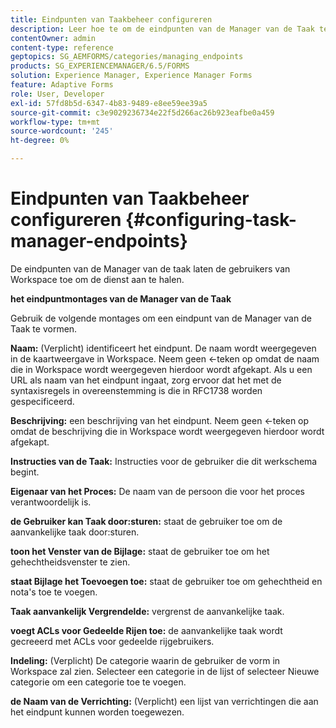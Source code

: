 ```yaml
---
title: Eindpunten van Taakbeheer configureren
description: Leer hoe te om de eindpunten van de Manager van de Taak te vormen om de dienst aan te halen. Verschillende instellingen zijn vereist voor het configureren van eindpunten voor Taakbeheer.
contentOwner: admin
content-type: reference
geptopics: SG_AEMFORMS/categories/managing_endpoints
products: SG_EXPERIENCEMANAGER/6.5/FORMS
solution: Experience Manager, Experience Manager Forms
feature: Adaptive Forms
role: User, Developer
exl-id: 57fd8b5d-6347-4b83-9489-e8ee59ee39a5
source-git-commit: c3e9029236734e22f5d266ac26b923eafbe0a459
workflow-type: tm+mt
source-wordcount: '245'
ht-degree: 0%

---
```


# Eindpunten van Taakbeheer configureren {#configuring-task-manager-endpoints}

De eindpunten van de Manager van de taak laten de gebruikers van Workspace toe om de dienst aan te halen.

**het eindpuntmontages van de Manager van de Taak**

Gebruik de volgende montages om een eindpunt van de Manager van de Taak te vormen.

**Naam:** (Verplicht) identificeert het eindpunt. De naam wordt weergegeven in de kaartweergave in Workspace. Neem geen &lt;-teken op omdat de naam die in Workspace wordt weergegeven hierdoor wordt afgekapt. Als u een URL als naam van het eindpunt ingaat, zorg ervoor dat het met de syntaxisregels in overeenstemming is die in RFC1738 worden gespecificeerd.

**Beschrijving:** een beschrijving van het eindpunt. Neem geen &lt;-teken op omdat de beschrijving die in Workspace wordt weergegeven hierdoor wordt afgekapt.

**Instructies van de Taak:** Instructies voor de gebruiker die dit werkschema begint.

**Eigenaar van het Proces:** De naam van de persoon die voor het proces verantwoordelijk is.

**de Gebruiker kan Taak door:sturen:** staat de gebruiker toe om de aanvankelijke taak door:sturen.

**toon het Venster van de Bijlage:** staat de gebruiker toe om het gehechtheidsvenster te zien.

**staat Bijlage het Toevoegen toe:** staat de gebruiker toe om gehechtheid en nota&#39;s toe te voegen.

**Taak aanvankelijk Vergrendelde:** vergrenst de aanvankelijke taak.

**voegt ACLs voor Gedeelde Rijen toe:** de aanvankelijke taak wordt gecreeerd met ACLs voor gedeelde rijgebruikers.

**Indeling:** (Verplicht) De categorie waarin de gebruiker de vorm in Workspace zal zien. Selecteer een categorie in de lijst of selecteer Nieuwe categorie om een categorie toe te voegen.

**de Naam van de Verrichting:** (Verplicht) een lijst van verrichtingen die aan het eindpunt kunnen worden toegewezen.
